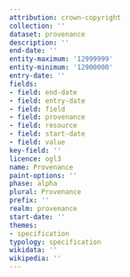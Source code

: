 ```yaml
---
attribution: crown-copyright
collection: ''
dataset: provenance
description: ''
end-date: ''
entity-maximum: '12999999'
entity-minimum: '12900000'
entry-date: ''
fields:
- field: end-date
- field: entry-date
- field: field
- field: provenance
- field: resource
- field: start-date
- field: value
key-field: ''
licence: ogl3
name: Provenance
paint-options: ''
phase: alpha
plural: Provenance
prefix: ''
realm: provenance
start-date: ''
themes:
- specification
typology: specification
wikidata: ''
wikipedia: ''
---
```

